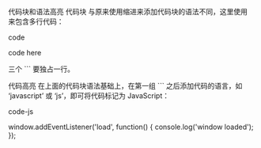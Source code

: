 代码块和语法高亮
代码块
与原来使用缩进来添加代码块的语法不同，这里使用 ``` ``` 来包含多行代码：

code

<p>code here</p>
三个 ``` 要独占一行。

代码高亮
在上面的代码块语法基础上，在第一组 ``` 之后添加代码的语言，如 ‘javascript’ 或 ‘js’，即可将代码标记为 JavaScript：

code-js

window.addEventListener('load', function() {
  console.log('window loaded');
});